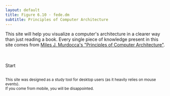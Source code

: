 ```yaml
---
layout: default
title: Figure 6.10 · fede.dm
subtitle: Principles of Computer Architecture
---
```


This site will help you visualize a computer's architecture in a clearer way than just reading a book. Every single piece of knowledge present in this site comes from [Miles J. Murdocca's "Principles of Computer Architecture"](http://academicos.azc.uam.mx/oan/lac/Murdocca_en.pdf).

<br>
<br>
<a onclick="load(14)" class="button">Start</a>
<br>
<br>
<p style="font-size:smaller">
This site was designed as a study tool for desktop users (as it heavily relies on mouse events). 
<br>
If you come from mobile, you will be disappointed.
</p>

